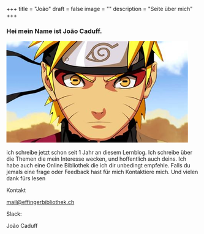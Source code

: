 +++
title = "João"
draft = false
image = ""
description = "Seite über mich"
+++
### Hei mein Name ist João Caduff.

![](download-4-.jpg)

ich schreibe jetzt schon seit 1 Jahr an diesem Lernblog. Ich schreibe über die Themen die mein Interesse wecken, und hoffentlich auch deins. Ich habe auch eine Online Bibliothek die ich dir unbedingt empfehle. Falls du jemals eine frage oder Feedback hast für mich Kontaktiere mich. Und vielen dank fürs lesen 

Kontakt

mail@effingerbibliothek.ch 

Slack: 

João Caduff